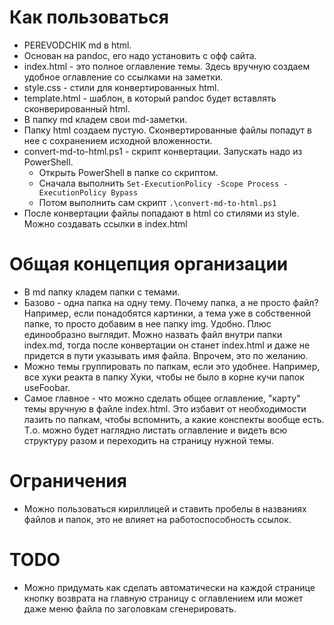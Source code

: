 # Как пользоваться

- PEREVODCHIK md в html.
- Основан на pandoc, его надо установить с офф сайта.
- index.html - это полное оглавление темы. Здесь вручную создаем удобное оглавление со ссылками на заметки.
- style.css - стили для конвертированных html.
- template.html - шаблон, в который pandoc будет вставлять сконверированный html.
- В папку md кладем свои md-заметки.
- Папку html создаем пустую. Сконвертированные файлы попадут в нее с сохранением исходной вложенности.
- convert-md-to-html.ps1 - скрипт конвертации. Запускать надо из PowerShell.
  - Открыть PowerShell в папке со скриптом.
  - Сначала выполнить `Set-ExecutionPolicy -Scope Process -ExecutionPolicy Bypass`
  - Потом выполнить сам скрипт `.\convert-md-to-html.ps1`
- После конвертации файлы попадают в html со стилями из style. Можно создавать ссылки в index.html

# Общая концепция организации

- В md папку кладем папки с темами.
- Базово - одна папка на одну тему. Почему папка, а не просто файл? Например, если понадобятся картинки, а тема уже в собственной папке, то просто добавим в нее папку  img. Удобно. Плюс единообразно выглядит. Можно назвать файл внутри папки index.md, тогда после конвертации он станет index.html и даже не придется в пути указывать имя файла. Впрочем, это по желанию.
- Можно темы группировать по папкам, если это удобнее. Например, все хуки реакта в папку Хуки, чтобы не было в корне кучи папок useFoobar.
- Самое главное - что можно сделать общее оглавление, "карту" темы вручную в файле index.html. Это избавит от необходимости лазить по папкам, чтобы вспомнить, а какие конспекты вообще есть. Т.о. можно будет наглядно листать оглавление и видеть всю структуру разом и переходить на страницу нужной темы.

# Ограничения

- Можно пользоваться кириллицей и ставить пробелы в названиях файлов и папок, это не влияет на работоспособность ссылок.



# TODO

- Можно придумать как сделать автоматически на каждой странице кнопку возврата на главную страницу с оглавлением или может даже меню файла по заголовкам сгенерировать.